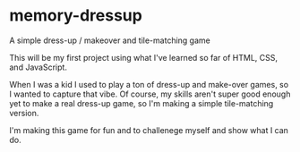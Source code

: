 # memory-dressup
A simple dress-up / makeover and tile-matching game

This will be my first project using what I've learned so far of HTML, CSS, and JavaScript.

When I was a kid I used to play a ton of dress-up and make-over games, so I wanted to capture that vibe.
Of course, my skills aren't super good enough yet to make a real dress-up game, so I'm making a simple tile-matching version.

I'm making this game for fun and to challenege myself and show what I can do.
